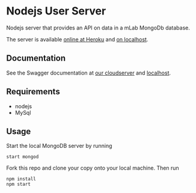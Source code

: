 # Nodejs User Server
Nodejs server that provides an API on data in a mLab MongoDb database. 

The server is available [online at Heroku](https://node-persons-server.herokuapp.com/api/persons) and [on localhost](http://localhost:3000/api/persons). 

## Documentation
See the Swagger documentation at [our cloudserver](https://node-persons-server.herokuapp.com/api-docs/) and [localhost](http://localhost:3000/api-docs/).

## Requirements
- nodejs 
- MySql 

## Usage
Start the local MongoDB server by running 
```
start mongod
```

Fork this repo and clone your copy onto your local machine. 
Then run
```
npm install
npm start
```


